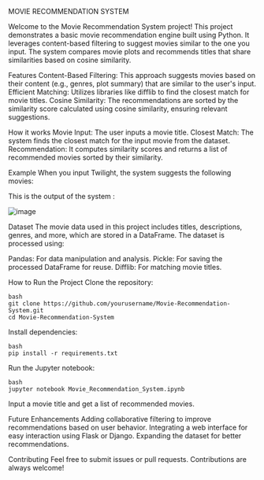 MOVIE RECOMMENDATION SYSTEM

Welcome to the Movie Recommendation System project! This project demonstrates a basic movie recommendation engine built using Python. It leverages content-based filtering to suggest movies similar to the one you input. The system compares movie plots and recommends titles that share similarities based on cosine similarity.

Features
Content-Based Filtering: This approach suggests movies based on their content (e.g., genres, plot summary) that are similar to the user's input.
Efficient Matching: Utilizes libraries like difflib to find the closest match for movie titles.
Cosine Similarity: The recommendations are sorted by the similarity score calculated using cosine similarity, ensuring relevant suggestions.

How it works
Movie Input: The user inputs a movie title.
Closest Match: The system finds the closest match for the input movie from the dataset.
Recommendation: It computes similarity scores and returns a list of recommended movies sorted by their similarity.

Example
When you input Twilight, the system suggests the following movies:

This is the output of the system : 

![image](https://github.com/user-attachments/assets/9f87a1e1-32b3-4628-986f-d5f62e6c3811)

Dataset
The movie data used in this project includes titles, descriptions, genres, and more, which are stored in a DataFrame. The dataset is processed using:

Pandas: For data manipulation and analysis.
Pickle: For saving the processed DataFrame for reuse.
Difflib: For matching movie titles.

How to Run the Project
Clone the repository:

    bash
    git clone https://github.com/yourusername/Movie-Recommendation-System.git
    cd Movie-Recommendation-System
    
Install dependencies:

    bash
    pip install -r requirements.txt

Run the Jupyter notebook:

    bash
    jupyter notebook Movie_Recommendation_System.ipynb
    
Input a movie title and get a list of recommended movies.

Future Enhancements
Adding collaborative filtering to improve recommendations based on user behavior.
Integrating a web interface for easy interaction using Flask or Django.
Expanding the dataset for better recommendations.

Contributing
Feel free to submit issues or pull requests. Contributions are always welcome!

